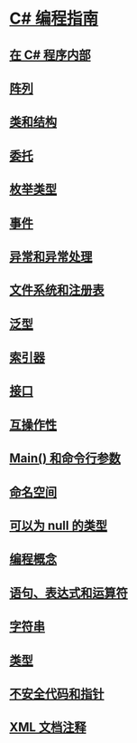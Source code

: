 # [C# 编程指南](index.md)
## [在 C# 程序内部](inside-a-program/)
## [阵列](arrays/)
## [类和结构](classes-and-structs/)
## [委托](delegates/index.md)
## [枚举类型](enumeration-types.md)
## [事件](events/)
## [异常和异常处理](exceptions/)
## [文件系统和注册表](file-system/)
## [泛型](generics/)
## [索引器](indexers/)
## [接口](interfaces/)
## [互操作性](interop/)
## [Main() 和命令行参数](main-and-command-args/)
## [命名空间](namespaces/)
## [可以为 null 的类型](nullable-types/)
## [编程概念](concepts/)
## [语句、表达式和运算符](statements-expressions-operators/)
## [字符串](strings/)
## [类型](types/)
## [不安全代码和指针](unsafe-code-pointers/)
## [XML 文档注释](xmldoc/)

